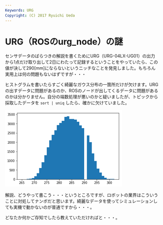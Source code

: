 ```yaml
---
Keywords: URG
Copyright: (C) 2017 Ryuichi Ueda
---
```


# URG（ROSのurg_node）の謎

センサデータのばらつきの解説を書くためにURG（URG-04LX-UG01）の出力から1点だけ取り出して2日にわたって記録するということをやっていたら、この値が決して290[mm]にならないというニッチなことを発見しました。もちろん実用上は何の問題もないはずですが・・・

ヒストグラムを書いたらすごく綺麗なガウス分布の一箇所だけが欠けます。URGの出すデータに問題があるのか、ROSのノードが出してくるデータに問題があるのかは分かりません。自分の端数処理が悪いのかと疑いましたが、トピックから採取したデータを `sort | uniq` したら、確かに欠けていました。

![](urg290.png)

解説、どうやって書こう・・・というところですが、ロボットの業界はこういうことに対処してナンボだと思います。綺麗なデータを使ってシミュレーションしても実機で動かないのが普通ですから・・・。

どなたか何かご存知でしたら教えていただければと・・・。


